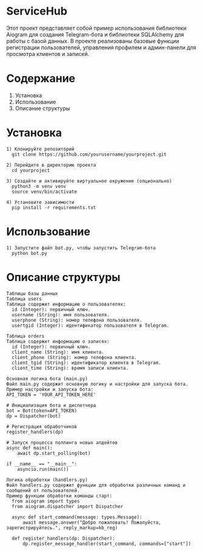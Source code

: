 # ServiceHub
  Этот проект представляет собой пример использования библиотеки Aiogram для создания Telegram-бота и библиотеки SQLAlchemy для работы с базой данных. В проекте реализованы базовые функции регистрации пользователей, управления профилем и админ-панели для     просмотра клиентов и записей.

# Содержание
  1) Установка
  2) Использование
  3) Описание структуры

  # Установка
    1) Клонируйте репозиторий
      git clone https://github.com/yourusername/yourproject.git

    2) Перейдите в директорию проекта
      cd yourproject

    3) Создайте и активируйте виртуальное окружение (опционально)
      python3 -m venv venv
      source venv/bin/activate

    4) Установите зависимости
      pip install -r requirements.txt

  # Использование
    1) Запустите файл bot.py, чтобы запустить Telegram-бота
      python bot.py

  # Описание структуры
    Таблицы базы данных 
    Таблица users
    Таблица содержит информацию о пользователях:
      id (Integer): первичный ключ.
      username (String): имя пользователя.
      userphone (String): номер телефона пользователя.
      usertgid (Integer): идентификатор пользователя в Telegram.
      
    Таблица orders
    Таблица содержит информацию о записях:
      id (Integer): первичный ключ.
      client_name (String): имя клиента.
      client_phone (String): номер телефона клиента.
      client_tgid (String): идентификатор клиента в Telegram.
      client_time (String): время записи клиента.

    Основная логика бота (main.py)
    Файл main.py содержит основную логику и настройки для запуска бота.
    Пример настройки и запуска бота:
    API_TOKEN = 'YOUR_API_TOKEN_HERE'

    # Инициализация бота и диспетчера
    bot = Bot(token=API_TOKEN)
    dp = Dispatcher(bot)
    
    # Регистрация обработчиков
    register_handlers(dp)
    
    # Запуск процесса поллинга новых апдейтов
    async def main():
        await dp.start_polling(bot)
    
    if __name__ == "__main__":
        asyncio.run(main())
    
    Логика обработки (handlers.py)
    Файл handlers.py содержит функции для обработки различных команд и сообщений от пользователей.
    Пример функции обработки команды старт:
      from aiogram import types
      from aiogram.dispatcher import Dispatcher
      
      async def start_command(message: types.Message):
          await message.answer("Добро пожаловать! Пожалуйста, зарегистрируйтесь.", reply_markup=kb_reg)
      
      def register_handlers(dp: Dispatcher):
          dp.register_message_handler(start_command, commands=["start"])
